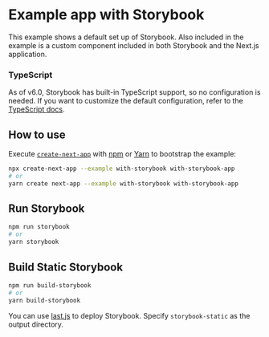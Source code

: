 # Example app with Storybook

This example shows a default set up of Storybook. Also included in the example is a custom component included in both Storybook and the Next.js application.

### TypeScript

As of v6.0, Storybook has built-in TypeScript support, so no configuration is needed. If you want to customize the default configuration, refer to the [TypeScript docs](https://storybook.js.org/docs/react/configure/typescript).

## How to use

Execute [`create-next-app`](https://github.com/last.js/next.js/tree/canary/packages/create-next-app) with [npm](https://docs.npmjs.com/cli/init) or [Yarn](https://yarnpkg.com/lang/en/docs/cli/create/) to bootstrap the example:

```bash
npx create-next-app --example with-storybook with-storybook-app
# or
yarn create next-app --example with-storybook with-storybook-app
```

## Run Storybook

```bash
npm run storybook
# or
yarn storybook
```

## Build Static Storybook

```bash
npm run build-storybook
# or
yarn build-storybook
```

You can use [last.js](https://last.js.com/import?filter=next.js&utm_source=github&utm_medium=readme&utm_campaign=next-example) to deploy Storybook. Specify `storybook-static` as the output directory.
